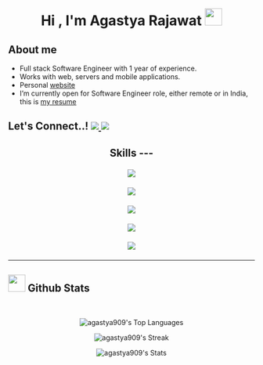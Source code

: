 
  
<h1 align="center"><b>Hi , I'm Agastya Rajawat </b><img src="https://media.giphy.com/media/hvRJCLFzcasrR4ia7z/giphy.gif" width="35"></h1> 

## **About me**

- Full stack Software Engineer with 1 year of experience.
- Works with web, servers and mobile applications.
- Personal [website](https://personal-website-pi-ruddy-84.vercel.app/)
- I’m currently open for  Software Engineer role, either remote or in India, this is [my resume](https://drive.google.com/file/d/17EKRzaRe95SViKC6X94TeVROS3AK4o2G/view?usp=sharing)

 <h2> Let's Connect..!</b>

<a href="mailto:agastyarajawat909@gmail.com">
    <img src="https://skillicons.dev/icons?i=gmail&theme=light" />
</a>
<a href="mailto:agastyarajawat909@gmail.com">
    <img src="https://skillicons.dev/icons?i=linkedin" />
</a>

<h2 align="center"> Skills</b>
---
<p align="center">
    <img src="https://skillicons.dev/icons?i=js,ts,c,cpp&theme=light" />
</p>
<p align="center">
    <img src="https://skillicons.dev/icons?i=react,materialui,redux,bootstrap,tailwind,css" />
</p>
<p align="center">
    <img src="https://skillicons.dev/icons?i=nodejs,expressjs,mysql,redis,mongodb,firebase,prisma,sequelize" />
</p>
<p align="center">
    <img src="https://skillicons.dev/icons?i=git,aws,postman,figma,linux" />
</p>
<p align="center">
    <img src="https://skillicons.dev/icons?i=git,aws,postman,figma" />
</p>

---

## <img src="https://media.giphy.com/media/iY8CRBdQXODJSCERIr/giphy.gif" width="35"><b> Github Stats </b>
<br>
<div align="center">

![agastya909's Top Languages](https://github-readme-stats.vercel.app/api/top-langs/?username=agastya909&theme=onedark&show_icons=true&hide_border=false&layout=compact)

![agastya909's Streak](https://github-readme-streak-stats.herokuapp.com/?user=agastya909&theme=onedark&hide_border=false)

![agastya909's Stats](https://github-readme-stats.vercel.app/api?username=agastya909&theme=onedark&show_icons=true&hide_border=false&count_private=true)
